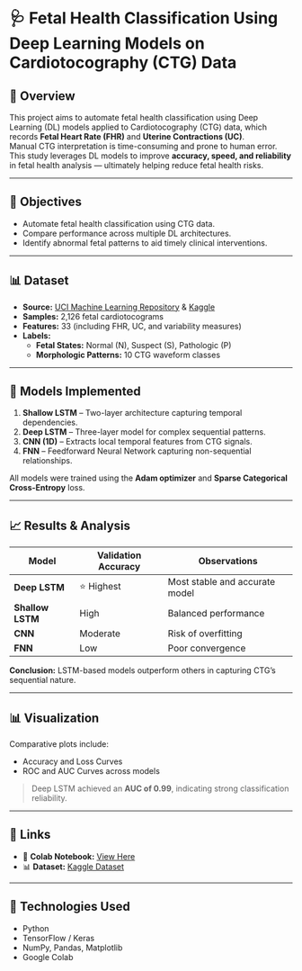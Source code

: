 # 🩺 Fetal Health Classification Using Deep Learning Models on Cardiotocography (CTG) Data  

## 📘 Overview  
This project aims to automate fetal health classification using Deep Learning (DL) models applied to Cardiotocography (CTG) data, which records **Fetal Heart Rate (FHR)** and **Uterine Contractions (UC)**.  
Manual CTG interpretation is time-consuming and prone to human error. This study leverages DL models to improve **accuracy, speed, and reliability** in fetal health analysis — ultimately helping reduce fetal health risks.

---

## 🎯 Objectives  
- Automate fetal health classification using CTG data.  
- Compare performance across multiple DL architectures.  
- Identify abnormal fetal patterns to aid timely clinical interventions.

---

## 📊 Dataset  
- **Source:** [UCI Machine Learning Repository](https://archive.ics.uci.edu/) & [Kaggle](https://www.kaggle.com/datasets/propanon/uci-cardiotocography)  
- **Samples:** 2,126 fetal cardiotocograms  
- **Features:** 33 (including FHR, UC, and variability measures)  
- **Labels:**  
  - **Fetal States:** Normal (N), Suspect (S), Pathologic (P)  
  - **Morphologic Patterns:** 10 CTG waveform classes  

---

## 🧠 Models Implemented  
1. **Shallow LSTM** – Two-layer architecture capturing temporal dependencies.  
2. **Deep LSTM** – Three-layer model for complex sequential patterns.  
3. **CNN (1D)** – Extracts local temporal features from CTG signals.  
4. **FNN** – Feedforward Neural Network capturing non-sequential relationships.  

All models were trained using the **Adam optimizer** and **Sparse Categorical Cross-Entropy** loss.

---

## 📈 Results & Analysis  

| Model | Validation Accuracy | Observations |
|--------|----------------------|---------------|
| **Deep LSTM** | ⭐ Highest | Most stable and accurate model |
| **Shallow LSTM** | High | Balanced performance |
| **CNN** | Moderate | Risk of overfitting |
| **FNN** | Low | Poor convergence |

**Conclusion:** LSTM-based models outperform others in capturing CTG’s sequential nature.

---

## 📊 Visualization  
Comparative plots include:  
- Accuracy and Loss Curves  
- ROC and AUC Curves across models  

> Deep LSTM achieved an **AUC of 0.99**, indicating strong classification reliability.

---

## 🧾 Links  
- 📘 **Colab Notebook:** [View Here](https://colab.research.google.com/drive/1MSPYHMVsgyauyEFUHLlCmLd2CL6ktqIw?usp=sharing)  
- 📊 **Dataset:** [Kaggle Dataset](https://www.kaggle.com/datasets/propanon/uci-cardiotocography)

---

## 🧰 Technologies Used  
- Python  
- TensorFlow / Keras  
- NumPy, Pandas, Matplotlib  
- Google Colab  
